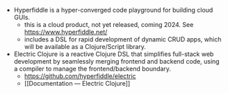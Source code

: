 - Hyperfiddle is a hyper-converged code playground for building cloud GUIs.
	- this is a cloud product, not yet released, coming 2024. See https://www.hyperfiddle.net/
	- includes a DSL for rapid development of dynamic CRUD apps, which will be available as a Clojure/Script library.
- Electric Clojure is a reactive Clojure DSL that simplifies full-stack web development by seamlessly merging frontend and backend code, using a compiler to manage the frontend/backend boundary.
	- https://github.com/hyperfiddle/electric
	- [[Documentation — Electric Clojure]]